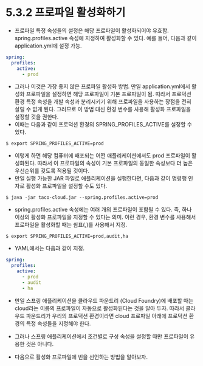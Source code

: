 # 5.3.2 프로파일 활성화하기
- 프로파일 특정 속성들의 설정은 해당 프로파일이 활성화되어야 유효함. spring.profiles.active 속성에 지정하여 활성화할 수 있다. 예를 들어, 다음과 같이 application.yml에 설정 가능.
```yaml
spring:
  profiles:
    active:
      - prod
```
- 그러나 이것은 가장 좋지 않은 프로파일 활성화 방법. 만일 application.yml에서 활성화 프로파일을 설정하면 해당 프로파일이 기본 프로파일이 됨. 따라서 프로덕션 환경 특정 속성을 개발 속성과 분리시키기 위해
프로파일을 사용하는 장점을 전혀 살릴 수 없게 된다. 그러므로 이 방법 대신 환경 변수를 사용해 활성화 프로파일을 설정할 것을 권한다.
- 이때는 다음과 같이 프로덕션 환경의 SPRING_PROFILES_ACTIVE를 설정할 수 있다.
```
$ export SPRING_PROFILES_ACTIVE=prod
```
- 이렇게 하면 해당 컴퓨터에 배포되는 어떤 애플리케이션에서도 prod 프로파일이 활성화된다. 따라서 이 프로파일의 속성이 기본 프로파일의 동일한 속성보다 더 높은 우선순위를 갖도록 적용될 것이다.
- 만일 실행 가능한 JAR 파일로 애플리케이션을 실행한다면, 다음과 같이 명령행 인자로 활성화 프로파일을 설정할 수도 있다.
```
$ java -jar taco-cloud.jar --spring.profiles.active=prod
```
- spring.profiles.active 속성에는 여러 개의 프로파일이 포함될 수 있다. 즉, 하나 이상의 활성화 프로파일을 지정할 수 있다는 의미. 이런 경우, 환경 변수를 사용해서 프로파일을 활성화할 때는 쉼표(,)를
사용해서 지정.
```
$ export SPRING_PROFILES_ACTIVE=prod,audit,ha
```
- YAML에서는 다음과 같이 지정.
```yaml
spring:
  profiles:
    active:
      - prod
      - audit
      - ha
```
- 만일 스프링 애플리케이션을 클라우드 파운드리 (Cloud Foundry)에 배포할 때는 cloud라는 이름의 프로파일이 자동으로 활성화된다는 것을 알아 두자. 따라서 클라우드 파운드리가 우리의 프로덕션 환경이라면
cloud 프로파일 아래에 프로덕션 환경의 특정 속성들을 지정해야 한다.


- 그러나 스프링 애플리케이션에서 조건별로 구성 속성을 설정할 때만 프로파일이 유용한 것은 아니다.
- 다음으로 활성화 프로파일에 빈을 선언하는 방법을 알아보자.

